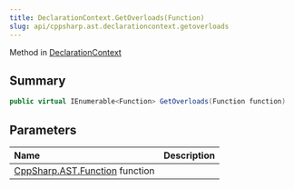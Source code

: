 ```yaml
---
title: DeclarationContext.GetOverloads(Function)
slug: api/cppsharp.ast.declarationcontext.getoverloads
---
```

Method in [DeclarationContext](/api/cppsharp/ast/declarationcontext)

## Summary



```csharp
public virtual IEnumerable<Function> GetOverloads(Function function)
```

## Parameters

|Name|Description|
|:---|:---|
|[CppSharp.AST.Function](/api/cppsharp/ast/function) function||

